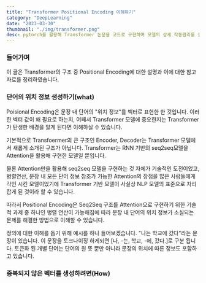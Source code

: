 ```yaml
---
title: "Transformer Positional Encoding 이해하기"
category: "DeepLearning"
date: "2023-03-30"
thumbnail: "./img/transformer.png"
desc: pytorch를 활용해 Transformer 논문을 코드로 구현하며 모델의 상세 작동원리를 설명하였다. 구현한 Transformer 모델을 활용해 학습과 평가하는 과정을 경험할 수 있도록 튜토리얼을 제작했으며, 튜토리얼을 통해 모델 내부에서 어떻게 데이터가 흐르는지, 어떠한 과정을 거쳐 입력 데이터에 대한 결과물을 산출하는지를 이해할 수 있다. 논문에 포함된 Transformer의 도식화 그림을 활용해 Transformer 구조 전반에 대한 이해에 도움을 준다.
---
```


### 들어가며

이 글은 Transformer의 구조 중 Positional Encoding에 대한 설명과 이에 대한 참고자료를 정리하였습니다.

### 단어의 위치 정보 생성하기(what)

Poisional Encoding은 문장 내 단어의 "위치 정보"를 벡터로 표현한 한 것입니다. 이러한 벡터 값이 왜 필요로 하는지, 어째서 Transformer 모델에 중요한지는 Transformer가 탄생한 배경을 알게 된다면 이해하실 수 있습니다.

기본적으로 Transfoermer의 큰 구조인 Encoder, Decoder는 Transformer 모델에서 새롭게 소개된 구조가 아닙니다. Transformer는 RNN 기반의 seq2seq모델을 Attention을 활용해 구현한 모델일 뿐입니다.

물론 Attention만을 활용해 seq2seq 모델을 구현하는 것 자체가 기술적인 도전이었고, 병렬연산, 문장 내 모든 단어 정보 참조가 가능한 Attention의 장점을 많은 사람들에게 각인 시킨 모델이었기에 Transformer 기반 모델이 사실상 NLP 모델의 표준으로 자리잡게 된 것이라 할 수 있습니다.

따라서 Positional Encoding은 Seq2Seq 구조를 Attention으로 구현하기 위한 기술적 과제 중 하나인 병렬 연산이 가능해짐에 따라 문장 내 단어의 위치 정보가 소실되는 문제를 해결한 방법으로 이해할 수 있습니다.

정의에 대한 이해를 돕기 위해 예시를 하나 들어보겠습니다. "나는 학교에 갔다"라는 문장이 있습니다. 이 문장을 토크나이징 하게되면 [나, -는, 학교, -에, 갔다.]로 구분 됩니다. 토큰화 된 개별 단어는 단어의 원 뜻 뿐만 아니라 문장의 위치에 따른 정보도 포함하고 있습니다.

### 중복되지 않은 벡터를 생성하려면(How)
